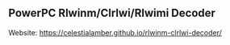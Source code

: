 ## PowerPC Rlwinm/Clrlwi/Rlwimi Decoder

Website: https://celestialamber.github.io/rlwinm-clrlwi-decoder/
